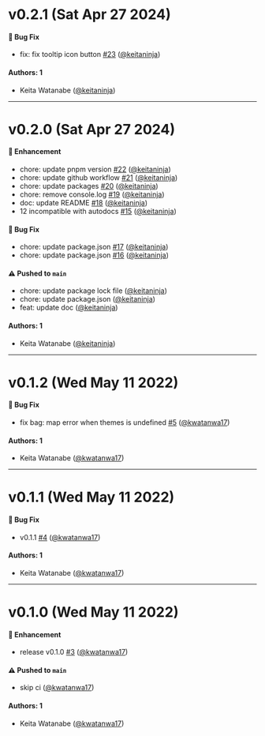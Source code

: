 # v0.2.1 (Sat Apr 27 2024)

#### 🐛 Bug Fix

- fix: fix tooltip icon button [#23](https://github.com/keitaninja/storybook-addon-theme-changer/pull/23) ([@keitaninja](https://github.com/keitaninja))

#### Authors: 1

- Keita Watanabe ([@keitaninja](https://github.com/keitaninja))

---

# v0.2.0 (Sat Apr 27 2024)

#### 🚀 Enhancement

- chore: update pnpm version [#22](https://github.com/keitaninja/storybook-addon-theme-changer/pull/22) ([@keitaninja](https://github.com/keitaninja))
- chore: update github workflow [#21](https://github.com/keitaninja/storybook-addon-theme-changer/pull/21) ([@keitaninja](https://github.com/keitaninja))
- chore: update packages [#20](https://github.com/keitaninja/storybook-addon-theme-changer/pull/20) ([@keitaninja](https://github.com/keitaninja))
- chore: remove console.log [#19](https://github.com/keitaninja/storybook-addon-theme-changer/pull/19) ([@keitaninja](https://github.com/keitaninja))
- doc: update README [#18](https://github.com/keitaninja/storybook-addon-theme-changer/pull/18) ([@keitaninja](https://github.com/keitaninja))
- 12 incompatible with autodocs [#15](https://github.com/keitaninja/storybook-addon-theme-changer/pull/15) ([@keitaninja](https://github.com/keitaninja))

#### 🐛 Bug Fix

- chore: update package.json [#17](https://github.com/keitaninja/storybook-addon-theme-changer/pull/17) ([@keitaninja](https://github.com/keitaninja))
- chore: update package.json [#16](https://github.com/keitaninja/storybook-addon-theme-changer/pull/16) ([@keitaninja](https://github.com/keitaninja))

#### ⚠️ Pushed to `main`

- chore: update package lock file ([@keitaninja](https://github.com/keitaninja))
- chore: update package.json ([@keitaninja](https://github.com/keitaninja))
- feat: update doc ([@keitaninja](https://github.com/keitaninja))

#### Authors: 1

- Keita Watanabe ([@keitaninja](https://github.com/keitaninja))

---

# v0.1.2 (Wed May 11 2022)

#### 🐛 Bug Fix

- fix bag: map error when themes is undefined [#5](https://github.com/kwatanwa17/storybook-addon-theme-changer/pull/5) ([@kwatanwa17](https://github.com/kwatanwa17))

#### Authors: 1

- Keita Watanabe ([@kwatanwa17](https://github.com/kwatanwa17))

---

# v0.1.1 (Wed May 11 2022)

#### 🐛 Bug Fix

- v0.1.1 [#4](https://github.com/kwatanwa17/storybook-addon-theme-changer/pull/4) ([@kwatanwa17](https://github.com/kwatanwa17))

#### Authors: 1

- Keita Watanabe ([@kwatanwa17](https://github.com/kwatanwa17))

---

# v0.1.0 (Wed May 11 2022)

#### 🚀 Enhancement

- release v0.1.0 [#3](https://github.com/kwatanwa17/storybook-addon-theme-changer/pull/3) ([@kwatanwa17](https://github.com/kwatanwa17))

#### ⚠️ Pushed to `main`

- skip ci ([@kwatanwa17](https://github.com/kwatanwa17))

#### Authors: 1

- Keita Watanabe ([@kwatanwa17](https://github.com/kwatanwa17))
